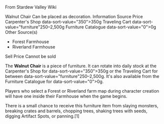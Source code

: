 From Stardew Valley Wiki

Walnut Chair Can be placed as decoration. Information Source Price Carpenter's Shop data-sort-value="350"&gt;350g Traveling Cart data-sort-value="furniture"250–2,500g Furniture Catalogue data-sort-value="0"&gt;0g Other Source(s)

- Forest Farmhouse
- Riverland Farmhouse

Sell Price Cannot be sold

The **Walnut Chair** is a piece of furniture. It can rotate into daily stock at the Carpenter's Shop for data-sort-value="350"&gt;350g or the Traveling Cart for between data-sort-value="furniture"250–2,500g. It's also available from the Furniture Catalogue for data-sort-value="0"&gt;0g.

Players who select a Forest or Riverland farm map during character creation will have one inside their Farmhouse when the game begins.

There is a small chance to receive this furniture item from slaying monsters, breaking crates and barrels, chopping trees, shaking trees with seeds, digging Artifact Spots, or panning.\[1]